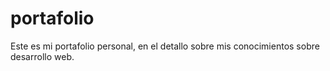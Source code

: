 # portafolio
Este es mi portafolio personal, en el detallo sobre mis conocimientos sobre desarrollo web.
